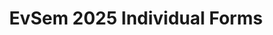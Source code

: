 ---
title: EvSem 2025 Individual Forms
redirect_to: https://drive.google.com/drive/folders/1zUnFPVGCMPrfHSRLJ5NMCrfOnJdNUa8N?usp=sharing
redirect_from: 
  - /EvSem25Forms
  - /evsem25forms
---